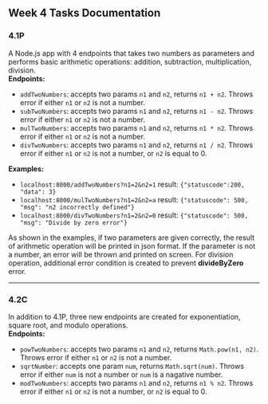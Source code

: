 ## Week 4 Tasks Documentation
### 4.1P

A Node.js app with 4 endpoints that takes two numbers as parameters and performs basic arithmetic operations: addition, subtraction, multiplication, division.\
**Endpoints:**
- `addTwoNumbers`: accepts two params `n1` and `n2`, returns `n1 + n2`. Throws error if either `n1` or `n2` is not a number.
- `subTwoNumbers`: accepts two params `n1` and `n2`, returns `n1 - n2`. Throws error if either `n1` or `n2` is not a number.
- `mulTwoNumbers`: accepts two params `n1` and `n2`, returns `n1 * n2`. Throws error if either `n1` or `n2` is not a number.
- `divTwoNumbers`: accepts two params `n1` and `n2`, returns `n1 / n2`. Throws error if either `n1` or `n2` is not a number, or `n2` is equal to 0.

<!---->
**Examples:**
- `localhost:8000/addTwoNumbers?n1=2&n2=1` result: `{"statuscode":200, "data": 3}`
- `localhost:8000/mulTwoNumbers?n1=2&n2=a` result: `{"statuscode": 500, "msg": "n2 incorrectly defined"}`
- `localhost:8000/divTwoNumbers?n1=2&n2=0` result: `{"statuscode": 500, "msg": "Divide by zero error"}`
<!---->
As shown in the examples, if two parameters are given correctly, the result of arithmetic operation will be printed in json format. If the parameter is not a number, an error will be thrown and printed on screen.
For division operation, additional error condition is created to prevent **divideByZero** error.

---
### 4.2C

In addition to 4.1P, three new endpoints are created for exponentiation, square root, and modulo operations.\
**Endpoints:**
- `powTwoNumbers`: accepts two params `n1` and `n2`, returns `Math.pow(n1, n2)`. Throws error if either `n1` or `n2` is not a number.
- `sqrtNumber`: accepts one param `num`, returns `Math.sqrt(num)`. Throws error if either `num` is not a number or `num` is a nagative number.
- `modTwoNumbers`: accepts two params `n1` and `n2`, returns `n1 % n2`. Throws error if either `n1` or `n2` is not a number, or `n2` is equal to 0.
